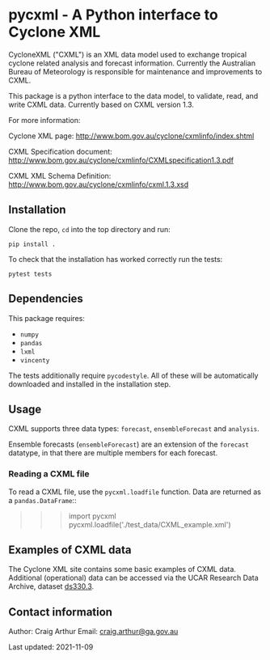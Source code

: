 # pycxml - A Python interface to Cyclone XML

CycloneXML ("CXML") is an XML data model used to exchange tropical cyclone
related analysis and forecast information. Currently the Australian Bureau of
Meteorology is responsible for maintenance and improvements to CXML.

This package is a python interface to the data model, to validate, read, and
write CXML data. Currently based on CXML version 1.3.

For more information:

Cyclone XML page: http://www.bom.gov.au/cyclone/cxmlinfo/index.shtml

CXML Specification document:
http://www.bom.gov.au/cyclone/cxmlinfo/CXMLspecification1.3.pdf

CXML XML Schema Definition: http://www.bom.gov.au/cyclone/cxmlinfo/cxml.1.3.xsd

## Installation

Clone the repo, `cd` into the top directory and run:

    pip install .

To check that the installation has worked correctly run the tests:

    pytest tests

## Dependencies

This package requires:

- `numpy`
- `pandas`
- `lxml`
- `vincenty`

The tests additionally require `pycodestyle`. All of these will
be automatically downloaded and installed in the installation step.

## Usage

CXML supports three data types: `forecast`, `ensembleForecast` and `analysis`.

Ensemble forecasts (`ensembleForecast`) are an extension of the `forecast`
datatype, in that there are multiple members for each forecast.

### Reading a CXML file

To read a CXML file, use the `pycxml.loadfile` function. Data are returned as a
`pandas.DataFrame`::

>>> import pycxml
>>> pycxml.loadfile('./test_data/CXML_example.xml')



## Examples of CXML data

The Cyclone XML site contains some basic examples of CXML data. Additional
(operational) data can be accessed via the UCAR Research Data Archive, dataset
[ds330.3](https://rda.ucar.edu/datasets/ds330.3/index.html).

## Contact information

Author: Craig Arthur
Email: craig.arthur@ga.gov.au

Last updated: 2021-11-09
